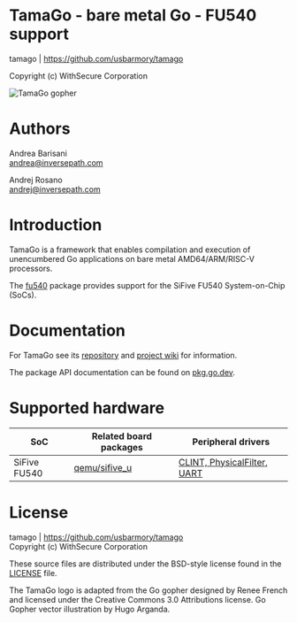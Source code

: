 TamaGo - bare metal Go - FU540 support
======================================

tamago | https://github.com/usbarmory/tamago  

Copyright (c) WithSecure Corporation  

![TamaGo gopher](https://github.com/usbarmory/tamago/wiki/images/tamago.svg?sanitize=true)

Authors
=======

Andrea Barisani  
andrea@inversepath.com  

Andrej Rosano  
andrej@inversepath.com  

Introduction
============

TamaGo is a framework that enables compilation and execution of unencumbered Go
applications on bare metal AMD64/ARM/RISC-V processors.

The [fu540](https://github.com/usbarmory/tamago/tree/master/soc/sifive/fu540) package
provides support for the SiFive FU540 System-on-Chip (SoCs).

Documentation
=============

For TamaGo see its [repository](https://github.com/usbarmory/tamago) and
[project wiki](https://github.com/usbarmory/tamago/wiki) for information.

The package API documentation can be found on
[pkg.go.dev](https://pkg.go.dev/github.com/usbarmory/tamago).

Supported hardware
==================

| SoC          | Related board packages                                                               | Peripheral drivers                                                                          |
|--------------|--------------------------------------------------------------------------------------|---------------------------------------------------------------------------------------------|
| SiFive FU540 | [qemu/sifive_u](https://github.com/usbarmory/tamago/tree/master/board/qemu/sifive_u) | [CLINT, PhysicalFilter, UART](https://github.com/usbarmory/tamago/tree/master/soc/sifive_u) |

License
=======

tamago | https://github.com/usbarmory/tamago  
Copyright (c) WithSecure Corporation

These source files are distributed under the BSD-style license found in the
[LICENSE](https://github.com/usbarmory/tamago/blob/master/LICENSE) file.

The TamaGo logo is adapted from the Go gopher designed by Renee French and
licensed under the Creative Commons 3.0 Attributions license. Go Gopher vector
illustration by Hugo Arganda.
